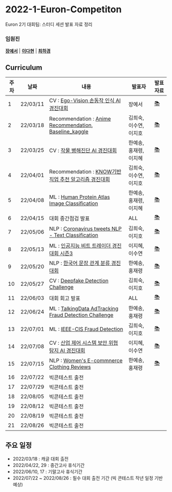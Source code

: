 # 2022-1-Euron-Competiton
Euron 2기 대회팀: 스터디 세션 발표 자료 정리

### 임원진   
**[장예서](https://github.com/yesyeseo)** | **[이다현](https://github.com/hopebii)** | **[최하경](https://github.com/FleurHwai)**

## Curriculum

| 주차 | 날짜 | 내용 | 발표자 | 발표 자료|
|---|---|---|---|---|
|1|22/03/11|CV : [Ego-Vision 손동작 인식 AI 경진대회](https://dacon.io/competitions/official/235805/codeshare/3620?page=1&dtype=recent) | 장예서|[📚](CP_week1.pdf)|
|2|22/03/18|Recommendation : [Anime Recommendation](https://www.kaggle.com/hernan4444/anime-recommendation-database-2020/code?datasetId=1225408&sortBy=voteCount), [Baseline_kaggle](https://www.kaggle.com/chocozzz/t-academy-recommendation/code)| 김희숙, 이수연, 이지호 |[📚](CP_week2.pdf)|
|3|22/03/25|CV : [작물 병해진단 AI 경진대회](https://dacon.io/competitions/official/235870/codeshare/4425?page=1&dtype=recent) |한예송, 홍재령, 이지혜|[📚](CP_week3.pdf)|
|4|22/04/01|Recommendation : [KNOW기반 직업 추천 알고리즘 경진대회](https://dacon.io/competitions/official/235865/codeshare) | 김희숙, 이수연, 이지호 |[📚](CP_week4.pdf)|
|5|22/04/08|ML : [Human Protein Atlas Image Classification](https://www.kaggle.com/c/human-protein-atlas-image-classification) |한예송, 홍재령, 이지혜|[📚](CP_week5.pdf)|
|6|22/04/15|대회 중간점검 발표| ALL |[📚]()|
|7|22/05/06|NLP : [Coronavirus tweets NLP - Text Classification](https://www.kaggle.com/datatattle/covid-19-nlp-text-classification/code?datasetId=863934&sortBy=voteCount)|김희숙, 이지호 |[📚]()|
|8|22/05/13|ML : [인공지능 비트 트레이더 경진대회 시즌3](https://dacon.io/competitions/official/235740/overview/description) | 이지혜, 이수연 |[📚]()|
|9|22/05/20| NLP : [한국어 문장 관계 분류 경진대회](https://dacon.io/competitions/official/235875/codeshare) | 한예송, 홍재령 |[📚]()|
|10|22/05/27| CV : [Deepfake Detection Challenge](https://www.kaggle.com/c/deepfake-detection-challenge/overview) |김희숙, 이지호  |[📚]()|
|11|22/06/03| 대회 회고 발표  | ALL  |[📚]()|
|12|22/06/24| ML : [TalkingData AdTracking Fraud Detection Challenge](https://www.kaggle.com/c/talkingdata-adtracking-fraud-detection/code?competitionId=8540&sortBy=voteCount)   | 한예송, 홍재령  |[📚]()|
|13|22/07/01| ML : [IEEE-CIS Fraud Detection](https://www.kaggle.com/c/ieee-fraud-detection) | 김희숙, 이지호 |[📚]()|
|14|22/07/08| CV :  [산업 제어 시스템 보안 위협 탐지 AI 경진대회](https://dacon.io/competitions/official/235757/overview/description) | 이지혜, 이수연 |[📚]()|
|15|22/07/15|NLP : [Women's E-commnerce Clothing Reviews](https://www.kaggle.com/nicapotato/womens-ecommerce-clothing-reviews/code?datasetId=11827&sortBy=voteCount)   | 한예송, 홍재령  |[📚]()|
|16|22/07/22| 빅콘테스트 출전 | |
|17|22/07/29| 빅콘테스트 출전 | |
|18|22/08/05| 빅콘테스트 출전 | | |
|19|22/08/12| 빅콘테스트 출전 | | |
|20|22/08/19| 빅콘테스트 출전 | | |
|21|22/08/26| 빅콘테스트 출전 | | |


## 주요 일정 
* 2022/03/18 : 캐글 대회 출전 
* 2022/04/22, 29 : 중간고사 휴식기간 
* 2022/06/10, 17 : 기말고사 휴식기간 
* 2022/07/22 ~ 2022/08/26 : 필수 대회 출전 기간 (빅 콘테스트 작년 일정 기반 예상)


